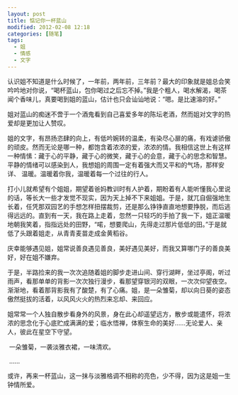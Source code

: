 ```yaml
---
layout: post
title: 惦记你一杯蓝山
modified: 2012-02-08 12:18
categories: [随笔]
tags: 
  - 姐
  - 情感
  - 文字
---
```


​		认识姐不知道是什么时候了，一年前，两年前，三年前？最大的印象就是姐总会笑吟吟地对你说，“喝杯蓝山，包你喝过之后忘不掉。”我是个粗人，喝水解渴，喝茶闻个香味儿，真要喝到姐的蓝山，估计也只会讪讪地说：“嗯。是比速溶的好。”<!-- more -->

​		姐对蓝山的痴迷不啻于一个酒鬼看到自己喜爱多年的陈坛老酒，然而姐对文字的热爱却是更加让人赞叹。

​		姐的文字，有昂扬恣肆的向上，有低吟婉转的温柔，有染尽心扉的痛，有戏谑骄傲的顽皮。然而无论是哪一种，都饱含着浓浓的爱，浓浓的情。我相信这世上有这样一种情愫：藏于心的平静，藏于心的微笑，藏于心的会意，藏于心的思念和智慧。平静的情绪可以感染到人，我想姐的周围一定有着强大而又平和的气场，那样安详、 温暖。温暖着你我，温暖着每一个过往的行人。

​		打小儿就希望有个姐姐，期望着爸妈教训时有人护着，期盼着有人能听懂我心里说的话，等长大一些才发觉不现实，因为天上掉不下来姐姐。于是，就兀自倔强地生长着，任凭那双园艺的手想怎样扭摆裁剪，还是那么铮铮直直地想要挣脱，而后逃得远远的。直到有一天，我在路上走着，忽然一只轻巧的手拍了我一下，姐正温暖地朝我笑着，指指远处的田野，“喏，想要爬山，先得走过那片低低的田。”于是就低了头跟着姐走，从青青麦苗走成金黄稻谷。

​		庆幸能够遇见姐，姐常说善良遇见善良，美好遇见美好，而我又算哪门子的善良美好，好在姐不嫌弃。

于是，半路捡来的我一次次追随着姐的脚步走进山间、穿行湖畔，坐过亭阁，听过雨声，看那单单的背影一次次独行漫步，看那望穿银河的双眼，一次次仰望夜空。渐渐地，看着那背影我有了酸楚，有了心痛。姐，是一朵雏菊，却以向日葵的姿态傲然挺拔的活着，以风风火火的热烈来忘却、来回应。

​		姐常常一个人独自散步看身外的风景，身在此心却遥望远方，散步或能遣怀，将浓浓的思念化于心底贮成满满的爱；临水悟禅，体察生命的美好……无论爱人、亲人，彼此在星空下守望。 

​		一朵雏菊，一袭淡雅衣裙，一味清欢。

​		……

​		或许，再来一杯蓝山，这一抹与淡雅格调不相称的亮色，少不得，因为这是姐一生钟情所爱。